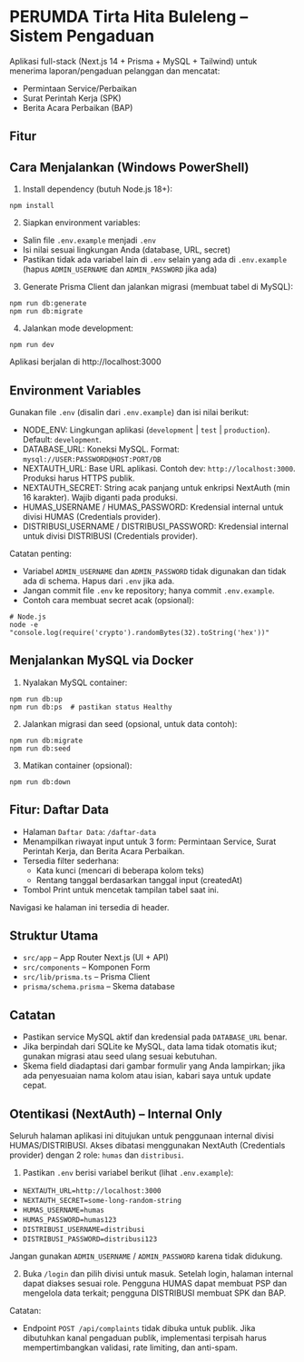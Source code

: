 # PERUMDA Tirta Hita Buleleng – Sistem Pengaduan

Aplikasi full-stack (Next.js 14 + Prisma + MySQL + Tailwind) untuk menerima laporan/pengaduan pelanggan dan mencatat:

- Permintaan Service/Perbaikan
- Surat Perintah Kerja (SPK)
- Berita Acara Perbaikan (BAP)

## Fitur

## Cara Menjalankan (Windows PowerShell)

1. Install dependency (butuh Node.js 18+):

```pwsh
npm install
```

2. Siapkan environment variables:

- Salin file `.env.example` menjadi `.env`
- Isi nilai sesuai lingkungan Anda (database, URL, secret)
- Pastikan tidak ada variabel lain di `.env` selain yang ada di `.env.example` (hapus `ADMIN_USERNAME` dan `ADMIN_PASSWORD` jika ada)

3. Generate Prisma Client dan jalankan migrasi (membuat tabel di MySQL):

```pwsh
npm run db:generate
npm run db:migrate
```

4. Jalankan mode development:

```pwsh
npm run dev
```

Aplikasi berjalan di http://localhost:3000

## Environment Variables

Gunakan file `.env` (disalin dari `.env.example`) dan isi nilai berikut:

- NODE_ENV: Lingkungan aplikasi (`development` | `test` | `production`). Default: `development`.
- DATABASE_URL: Koneksi MySQL. Format: `mysql://USER:PASSWORD@HOST:PORT/DB`
- NEXTAUTH_URL: Base URL aplikasi. Contoh dev: `http://localhost:3000`. Produksi harus HTTPS publik.
- NEXTAUTH_SECRET: String acak panjang untuk enkripsi NextAuth (min 16 karakter). Wajib diganti pada produksi.
- HUMAS_USERNAME / HUMAS_PASSWORD: Kredensial internal untuk divisi HUMAS (Credentials provider).
- DISTRIBUSI_USERNAME / DISTRIBUSI_PASSWORD: Kredensial internal untuk divisi DISTRIBUSI (Credentials provider).

Catatan penting:

- Variabel `ADMIN_USERNAME` dan `ADMIN_PASSWORD` tidak digunakan dan tidak ada di schema. Hapus dari `.env` jika ada.
- Jangan commit file `.env` ke repository; hanya commit `.env.example`.
- Contoh cara membuat secret acak (opsional):

```pwsh
# Node.js
node -e "console.log(require('crypto').randomBytes(32).toString('hex'))"
```

## Menjalankan MySQL via Docker

1. Nyalakan MySQL container:

```pwsh
npm run db:up
npm run db:ps  # pastikan status Healthy
```

2. Jalankan migrasi dan seed (opsional, untuk data contoh):

```pwsh
npm run db:migrate
npm run db:seed
```

3. Matikan container (opsional):

```pwsh
npm run db:down
```

## Fitur: Daftar Data

- Halaman `Daftar Data`: `/daftar-data`
- Menampilkan riwayat input untuk 3 form: Permintaan Service, Surat Perintah Kerja, dan Berita Acara Perbaikan.
- Tersedia filter sederhana:
  - Kata kunci (mencari di beberapa kolom teks)
  - Rentang tanggal berdasarkan tanggal input (createdAt)
- Tombol Print untuk mencetak tampilan tabel saat ini.

Navigasi ke halaman ini tersedia di header.

## Struktur Utama

- `src/app` – App Router Next.js (UI + API)
- `src/components` – Komponen Form
- `src/lib/prisma.ts` – Prisma Client
- `prisma/schema.prisma` – Skema database

## Catatan

- Pastikan service MySQL aktif dan kredensial pada `DATABASE_URL` benar.
- Jika berpindah dari SQLite ke MySQL, data lama tidak otomatis ikut; gunakan migrasi atau seed ulang sesuai kebutuhan.
- Skema field diadaptasi dari gambar formulir yang Anda lampirkan; jika ada penyesuaian nama kolom atau isian, kabari saya untuk update cepat.

## Otentikasi (NextAuth) – Internal Only

Seluruh halaman aplikasi ini ditujukan untuk penggunaan internal divisi HUMAS/DISTRIBUSI. Akses
dibatasi menggunakan NextAuth (Credentials provider) dengan 2 role: `humas` dan `distribusi`.

1. Pastikan `.env` berisi variabel berikut (lihat `.env.example`):

- `NEXTAUTH_URL=http://localhost:3000`
- `NEXTAUTH_SECRET=some-long-random-string`
- `HUMAS_USERNAME=humas`
- `HUMAS_PASSWORD=humas123`
- `DISTRIBUSI_USERNAME=distribusi`
- `DISTRIBUSI_PASSWORD=distribusi123`

Jangan gunakan `ADMIN_USERNAME` / `ADMIN_PASSWORD` karena tidak didukung.

2. Buka `/login` dan pilih divisi untuk masuk. Setelah login, halaman internal dapat diakses sesuai
   role. Pengguna HUMAS dapat membuat PSP dan mengelola data terkait; pengguna DISTRIBUSI
   membuat SPK dan BAP.

Catatan:

- Endpoint `POST /api/complaints` tidak dibuka untuk publik. Jika dibutuhkan kanal pengaduan
  publik, implementasi terpisah harus mempertimbangkan validasi, rate limiting, dan anti-spam.
